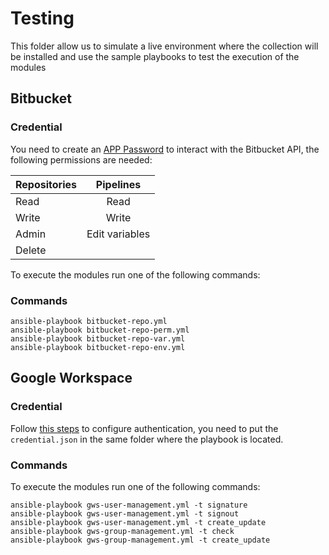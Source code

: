 # Testing

This folder allow us to simulate a live environment where the collection will be installed and use the sample playbooks to test the execution of the modules

## Bitbucket

### Credential

You need to create an [APP Password](https://support.atlassian.com/bitbucket-cloud/docs/create-an-app-password/) to interact with the Bitbucket API, the following permissions are needed:

| Repositories  | Pipelines     |
| ------------- |:-------------:|
| Read          | Read          |
| Write         | Write         |
| Admin         | Edit variables|
| Delete        |               |

To execute the modules run one of the following commands:

### Commands

```
ansible-playbook bitbucket-repo.yml
ansible-playbook bitbucket-repo-perm.yml
ansible-playbook bitbucket-repo-var.yml
ansible-playbook bitbucket-repo-env.yml
```

## Google Workspace

### Credential

Follow [this steps](https://stackoverflow.com/a/72022166) to configure authentication, you need to put the `credential.json` in the same folder where the playbook is located.

### Commands

To execute the modules run one of the following commands:

```
ansible-playbook gws-user-management.yml -t signature
ansible-playbook gws-user-management.yml -t signout
ansible-playbook gws-user-management.yml -t create_update
ansible-playbook gws-group-management.yml -t check
ansible-playbook gws-group-management.yml -t create_update
```
